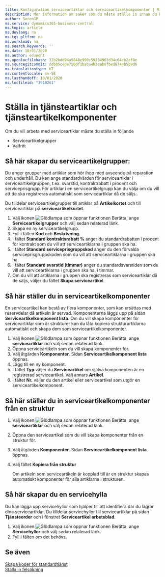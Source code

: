 ```yaml
---
title: Konfiguration serviceartiklar och serviceartikelkomponenter | Microsoft Docs
description: Mer information om saker som du måste ställa in innan du kan använda serviceartiklar, inklusive standardvärden, till exempel svarstid, kontraktrabatt i procent och serviceprisgrupp.
author: SorenGP
ms.service: dynamics365-business-central
ms.topic: article
ms.devlang: na
ms.tgt_pltfrm: na
ms.workload: na
ms.search.keywords: ''
ms.date: 10/01/2020
ms.author: edupont
ms.openlocfilehash: 32b2bdd94a9848e990c59284963d34c64cb2af8e
ms.sourcegitcommit: ddbb5cede750df1baba4b3eab8fbed6744b5b9d6
ms.translationtype: HT
ms.contentlocale: sv-SE
ms.lasthandoff: 10/01/2020
ms.locfileid: "3910261"
---
```

# <a name="set-up-service-items-and-service-item-components"></a>Ställa in tjänsteartiklar och tjänsteartikelkomponenter
Om du vill arbeta med serviceartiklar måste du ställa in följande

* Serviceartikelgrupper
* Valfritt

## <a name="to-set-up-service-item-groups"></a>Så här skapar du serviceartikelgrupper:
Du anger grupper med artiklar som hör ihop med avseende på reparation och underhåll. Du kan ange standardvärden för serviceartiklar i serviceartikelgruppen, t.ex. svarstid, kontraktrabatt i procent och serviceprisgrupp. För artiklar i en serviceartikelgrupp kan du välja om du vill att de ska registreras automatiskt som serviceartiklar då de säljs..  

Du tilldelar serviceartikelgrupper till artiklar på **Artikelkortet** och till serviceartiklar på **serviceartikelkortet**.  

1. Välj ikonen ![Glödlampa som öppnar funktionen Berätta](media/ui-search/search_small.png "Berätta vad du vill göra"), ange **Serviceartikelgrupper** och välj sedan relaterad länk.  
2. Skapa en ny serviceartikelgrupp.  
3. Fyll i fälten **Kod** och **Beskrivning**.  
4. I fältet **Standard kontraktsrabatt %** anger du standardrabatten i procent för kontrakt som du vill att serviceartiklarna i gruppen ska ha.  
5. I fältet **Standard serviceprisgruppskod** anger du den förvalda serviceprisgruppskoden som du vill att serviceartiklarna i gruppen ska ha.  
6. I fältet **Standard svarstid (timmar)** anger du standardsvarstiden som du vill att serviceartiklarna i gruppen ska ha, i timmar.  
7. Om du vill att artiklarna i gruppen ska registreras som serviceartiklar då de säljs, väljer du fältet **Skapa serviceartikel**.  

## <a name="to-set-up-service-item-components"></a>Så här ställer du in serviceartikelkomponenter
En serviceartikel kan bestå av flera komponenter, som kan ersättas med reservdelar då artikeln är servad. Komponenterna läggs upp på sidan **Serviceartikelkomponent lista**. Om du vill skapa komponenter för serviceartiklar som är strukturer kan du låta kopiera strukturartiklarna automatiskt och skapa dem som serviceartikelkomponenter.

1. Välj ikonen ![Glödlampa som öppnar funktionen Berätta](media/ui-search/search_small.png "Berätta vad du vill göra"), ange **serviceartiklar** och välj sedan relaterad länk.
2. Öppna serviceartikeln som du vill skapa komponenter för.  
3. Välj åtgärden **Komponenter**. Sidan **Serviceartikelkomponent lista** öppnas.  
4. Lägg till en ny komponent.  
5. I fältet **Typ** väljer du **Serviceartikel** om själva komponenten är en registrerad serviceartikel. Välj annars **Artikel**.  
6. I fältet **Nr.** väljer du den artikel eller serviceartikel som utgör en serviceartikelkomponent.  

## <a name="to-set-up-service-item-components-from-a-bom"></a>Så här ställer du in serviceartikelkomponenter från en struktur
1.  Välj ikonen ![Glödlampa som öppnar funktionen Berätta](media/ui-search/search_small.png "Berätta vad du vill göra"), ange **serviceartiklar** och välj sedan relaterad länk.  
2. Öppna den serviceartikel som du vill skapa komponenter från en struktur för.  
3. Välj åtgärden **Komponenter**. Sidan **Serviceartikelkomponent lista** öppnas.  
4. Välj fältet **Kopiera från struktur**  

    Om artikeln som serviceartikeln är kopplad till är en struktur skapas automatiskt komponenter för alla artiklarna i strukturen.  

## <a name="to-set-up-a-service-shelf"></a>Så här skapar du en servicehylla
Du kan lägga upp servicehyllor som hjälper till att identifiera där du lagrar dina serviceartiklar. Du tilldelar servicehyllor till serviceartiklar på sidan **Tjänsteorder** och i fönstret **Serviceartikel arbetsblad**.  

1. Välj ikonen ![Glödlampa som öppnar funktionen Berätta](media/ui-search/search_small.png "Berätta vad du vill göra"), ange **Servicehyllor** och välj sedan relaterad länk.
2. Fyll i fälten om det behövs.

## <a name="see-also"></a>Se även
[Skapa koder för standardtjänst](service-how-setup-service-coding.md)   
[Ställa in felsökning](service-how-setup-troubleshooting.md)
